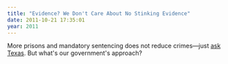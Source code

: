 ```yaml
---
title: "Evidence? We Don't Care About No Stinking Evidence"
date: 2011-10-21 17:35:01
year: 2011
---
```

More prisons and mandatory sentencing does not reduce crimes&mdash;just <a href="http://www.cbc.ca/news/politics/story/2011/10/17/pol-vp-milewski-texas-crime.html">ask Texas</a>. But what's our government's approach?
<img src="http://www.leadnow.ca/images/crime-bill-comic.png" alt="" />
